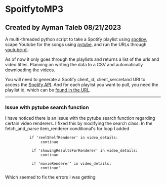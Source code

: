 # SpoitfytoMP3

## Created by Ayman Taleb 08/21/2023

A multi-threaded python script to take a Spotify playlist using [spotipy](https://spotipy.readthedocs.io/en/master/#), scape Youtube for the songs using [pytube](https://pytube.io/en/latest/index.html), and run the URLs through [youtube-dl](https://github.com/ytdl-org/youtube-dl).

As of now it only goes through the playlists and returns a list of the urls and video titles. Planning on writing the data to a CSV and automatically downloading the videos. 

You will need to generate a Spotify client_id, client_sercretand URI to access the [Spotify API](https://developer.spotify.com/documentation/web-api). And for each playlist you want to pull, you need the playlist id, which can be [found in the URL](https://clients.caster.fm/knowledgebase/110/How-to-find-Spotify-playlist-ID.html).

---

### Issue with pytube search function
I have noticed there is an issue with the pytube search function regarding certain video renderers. I fixed this by modifying the search class:
In the fetch_and_parse item_renderer conditional's for loop I added 

               if 'reelShelfRenderer' in video_details:
                    continue

                if 'showingResultsForRenderer' in video_details:
                    continue
                
                if 'movieRenderer' in video_details:
                    continue' 
Which seemed to fix the errors I was getting